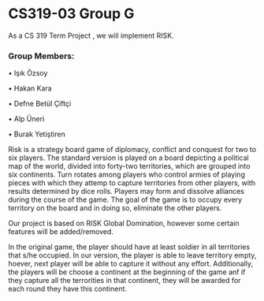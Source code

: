 # CS319-03 Group G
As a CS 319 Term Project , we will implement RISK.

<h3>Group Members: </h3>
<p> • Işık Özsoy </p>
<p> • Hakan Kara </p>
<p> • Defne Betül Çiftçi </p>
<p> • Alp Üneri </p>
<p> • Burak Yetiştiren </p>

Risk is a strategy board game of diplomacy, conflict and conquest for two to six players.
The standard version is played on a board depicting a political map of the world,
divided into forty-two territories, which are grouped into six continents.
Turn rotates among players who control armies of playing pieces with which they attemp
to capture territories from other players, with results determined by dice rolls.
Players may form and dissolve alliances during the course of the game.
The goal of the game is to occupy every territory on the board and in doing so, eliminate the other players.

<p> Our project is based on RISK Global Domination, however some certain features will be added/removed. </p>

In the original game, the player should have at least soldier in all territories that s/he occupied.
In our version, the player is able to leave territory empty, hoever, next player will be able to capture it without any effort.
Additionally, the players will be choose a continent at the beginning of the game anf if they capture all the terrorities
in that continent, they will be awarded for each round they have this continent.

